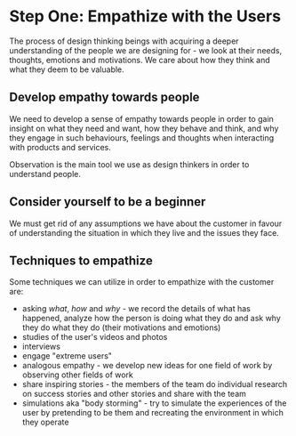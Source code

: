 # Step One: Empathize with the Users
The process of design thinking beings with acquiring a deeper understanding of the people we are designing for - we look at their needs, thoughts, emotions and motivations. We care about how they think and what they deem to be valuable.

## Develop empathy towards people
We need to develop a sense of empathy towards people in order to gain insight on what they need and want, how they behave and think, and why they engage in such behaviours, feelings and thoughts when interacting with products and services.

Observation is the main tool we use as design thinkers in order to understand people.

## Consider yourself to be a beginner
We must get rid of any assumptions we have about the customer in favour of understanding the situation in which they live and the issues they face.

## Techniques to empathize
Some techniques we can utilize in order to empathize with the customer are:
- asking *what*, *how* and *why* - we record the details of what has happened, analyze how the person is doing what they do and ask why they do what they do (their motivations and emotions)
- studies of the user's videos and photos
- interviews
- engage "extreme users"
- analogous empathy - we develop new ideas for one field of work by observing other fields of work
- share inspiring stories - the members of the team do individual research on success stories and other stories and share with the team
- simulations aka "body storming" - try to simulate the experiences of the user by pretending to be them and recreating the environment in which they operate
